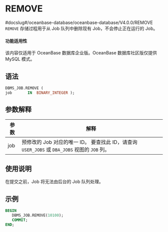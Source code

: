 REMOVE 
===========================
#docslug#/oceanbase-database/oceanbase-database/V4.0.0/REMOVE
`REMOVE` 存储过程用于从 Job 队列中删除现有 Job，不会停止正在运行的 Job。

  <main id="notice" >
    <h4>功能适用性</h4>
    <p>该内容仅适用于 OceanBase 数据库企业版。OceanBase 数据库社区版仅提供 MySQL 模式。</p>
  </main>

语法 
-----------------------

```sql
DBMS_JOB.REMOVE ( 
job       IN  BINARY_INTEGER );
```



参数解释 
-------------------------



| 参数  |                                          解释                                          |
|-----|--------------------------------------------------------------------------------------|
| job | 预修改的 Job 对应的唯一 ID。 要查找此 ID，请查询 `USER_JOBS` 或 `DBA_JOBS` 视图的 `JOB` 列。 |



使用说明 
-------------------------

在提交之前，Job 将无法由后台的 Job 队列处理。

示例 
-----------------------

```sql
BEGIN
   DBMS_JOB.REMOVE(10100);
   COMMIT;
END; 
```


